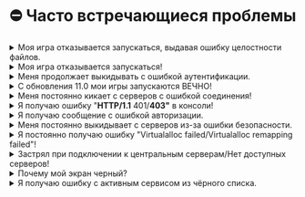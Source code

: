 # ⛔ Часто встречающиеся проблемы

<details>

<summary>Моя игра отказывается запускаться, выдавая ошибку целостности файлов.</summary>

### "Пожалуйста, проверьте целостность файлов игры. Попытка изменить файлы игры может привести к глобальному бану."

Перейдите к файлам игры SCP:SL, которые можно найти, щелкнув правой кнопкой мыши на SCP:SLSL в библиотеке Steam, выбрав "Свойства", "Локальные файлы" и "Обзор".\
Найдите файл/папку, которая отображается в ошибке, и удалите ее. Чаще всего он находится в папке `SCPSL_Data`.\
После этого вернитесь в "Свойства" игры SCP:SL и нажмите "Проверить целостность файлов игры".

</details>

<details>

<summary>Моя игра отказывается запускаться!</summary>

### Но мой компьютер соответствует минимальным системным требованиям!

Проверьте, есть ли у вас в папке `Rouming` папка с названием `SCP Secret Laboratory`, доступ к которой можно получить, нажав клавиши `Windows Key + R` и набрав `%appdata%`. Если ее там нет, создайте папку с именем `SCP Secret Laboratory` и снова запустите игру.

Если же папка `SCP Secret Laboratory` присутствует, но игра все равно не запускается, то попробуйте скачать [ЭТО](https://aka.ms/vs/16/release/vc\_redist.x64.exe)

Если ни один из вышеперечисленных способов не помог решить вашу проблему, пожалуйста, [откройте тикет](https://discord.com/channels/303447420224929792/1063501395489214555), чтобы мы могли оказать вам дальнейшую помощь.

</details>

<details>

<summary>Меня продолжает выкидывать с ошибкой аутентификации.</summary>

### "Клиент не смог своевременно пройти аутентификацию."

Введите ar в консоли игрока (\~).

Если это не устранит проблему, попробуйте следующие варианты запуска, начиная сверху вниз.

* Добавьте -httpproxy в опции запуска SCP:SL в steam. Это можно сделать, щелкнув правой кнопкой мыши на SCP:SL в библиотеке steam и выбрав свойства.
* Удалите предыдущий вариант запуска и добавьте вместо него -unitywebrequest.
* Удалите предыдущую опцию запуска и попробуйте -unitywebrequestdispatcher. Обратите внимание, что это повлияет на время загрузки списка серверов.

</details>

<details>

<summary>С обновления 11.0 мои игры запускаются ВЕЧНО!</summary>

Недавнее обновление значительно увеличило время загрузки на старых жестких дисках. Если вы видите `SCPSL.exe` в диспетчере задач, игра запущена и будет загружаться. На старом оборудовании это может занять до 5 минут.

</details>

<details>

<summary>Меня постоянно кикает с серверов с ошибкой соединения!</summary>

### "Соединение потеряно (Timed out)."

Эта проблема обычно возникает у пользователей, которые испытывают проблемы с домашним интернетом. Прежде чем что-либо предпринимать, убедитесь, что это происходит не только на одном сервере. После этого перейдите на сайт [теста скорости интернета](https://www.speedtest.net/) и запустите тест. Если скорость вашего интернета ниже 5-10 мбит/с (скачка или загрузка), можно предположить, что причиной проблемы является низкая скорость интернета. Также убедитесь, что характеристики вашего компьютера соответствуют минимальным системным требованиям, и что драйверы вашего GPU обновлены.

Если ничего из этого не помогает, [откройте тикет](https://discord.com/channels/303447420224929792/1063501395489214555), и мы вместе с вами проведем дальнейшую диагностику.

</details>

<details>

<summary>Я получаю ошибку "<strong>HTTP/1.1</strong> 401/<strong>403"</strong> в консоли!</summary>

### "**HTTP/1.1** 401 Не авторизован/**403** Запрещено.**"**

Во-первых, убедитесь, что вы не используете VPN для игры в SCP:SL. Известно, что некоторые VPN вызывают эту проблему, поэтому первым делом попробуйте отключить все используемые вами VPN.

Затем, если проблема осталась, попробуйте напрямую подключиться к серверу, на котором вы хотите играть. Если вы смогли подключиться к серверу напрямую, но продолжаете получать эту ошибку в консоли, это означает, что ваш IP, вероятно, блокируется нашими центральными серверами. Чтобы решить эту проблему, отправьте письмо на адрес `security@scpslgame.com`, объяснив свою проблему и описав шаги, которые вы предприняли.

Если вы не можете подключиться к серверам полностью, нам потребуется дальнейшая отладка вашей проблемы. Пожалуйста, [откройте тикет](https://discord.com/channels/303447420224929792/1063501395489214555) и мы вам поможем.

</details>

<details>

<summary>Я получаю сообщение с ошибкой авторизации.</summary>

### "Не авторизован. Пожалуйста, авторизуйтесь в игре, прежде чем запрашивать список серверов."

Попробуйте открыть консоль (обычно это кнопка \~ на клавиатуре), затем введите `ar` и нажмите enter, закрыв консоль, обновите список серверов. Это должно устранить ошибку. Если ошибка не исчезла, попробуйте перезапустить игру/Steam, в противном случае [откройте тикет](https://discord.com/channels/303447420224929792/1063501395489214555) с описанием проблемы.

</details>

<details>

<summary>Меня постоянно выкидывает с серверов из-за ошибки безопасности.</summary>

### "Обработка данных по безопасности сервера была слишком медленной."

Мы не слишком уверены в причине этой ошибки, мы обновим это сообщение, как только получим больше информации о ней.

Перед тем как попробовать выполнить одно из приведенных ниже исправлений, убедитесь, что компьютер соответствуют минимальным системным требованиям, и что драйверы вашего GPU обновлены.

* Перезапустите Steam
* Перезагрузите свой ПК
* Перезапустите маршрутизатор

</details>

<details>

<summary>Я постоянно получаю ошибку "Virtualalloc failed/Virtualalloc remapping failed"!</summary>

Это не проблема с самим SCP:SL, а проблема с вашей оперативной памятью. Эта ошибка обычно появляется, когда у вас недостаточно оперативной памяти для запуска игры. Пожалуйста, закройте другие приложения, чтобы освободить оперативную память, затем попробуйте запустить игру снова. Если проблема сохраняется, перезагрузите компьютер.

</details>

<details>

<summary>Застрял при подключении к центральным серверам/Нет доступных серверов!</summary>

Чтобы исправить ситуацию, перейдите в папку `%AppData%\SCP Secret Laboratory\Internal` и удалите файл с именем `CentralServers`, после чего заново запустите игру.

Если это не помогло, то попробуйте отключить все неиспользуемые сетевые адаптеры. Перейдите в Панель управления, нажав на "Сеть и Интернет", нажмите на "Центр управления сетями и общим доступом", слева вы увидите "Изменить параметры адаптера", нажмите на него и у вас появится список сетевых адаптеров, нажмите правой кнопкой мыши на все неиспользуемые (например, VMWare, VirtualBox и т.д.) и нажмите отключить.

Если и это не помогло, попробуйте отключить все активные антивирусные программы и установить [Malwarebytes](https://www.malwarebytes.com/mwb-download/thankyou/). После установки Malwarebytes запустите полное сканирование и поместите все обнаруженные угрозы в карантин.

</details>

<details>

<summary>Почему мой экран черный?</summary>

В зависимости от типа вашего GPU попробуйте следующее:

Nvidia:

* В панели управления Nvidia измените "Соотношение сторон" на "Без масштабирования" на странице настроек размера и положения рабочего стола.

AMD:

* Настройки AMD Radeon и в разделе "Дисплей" измените режим масштабирования с "Сохранить соотношение сторон" на "Полная панель".

Это также может произойти, если ваш компьютер не соответствует минимальным требованиям, в этом случае мы не сможем вам помочь.

</details>

<details>

<summary>Я получаю ошибку с активным сервисом из чёрного списка.</summary>

### "В вашей системе запущена системная служба из черного списка, удалите ее, чтобы играть в SCP:SL."

Единственной причиной этой ошибки является программа под названием "Process Hacker". Если на вашем компьютере установлена эта программа, вам необходимо удалить ее, прежде чем вы сможете играть. После удаления "Process Hacker" вам также необходимо отключить созданную им службу.

Это можно сделать, открыв командную строку и набрав следующее:\
sc stop kprocesshacker3\
sc delete kprocesshacker3

</details>
